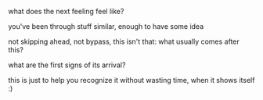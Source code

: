 what does the next feeling feel like?

you've been through stuff similar, enough to have some idea

not skipping ahead, not bypass, this isn't that: what usually comes after this?

what are the first signs of its arrival?

this is just to help you recognize it without wasting time, when it shows itself :)
